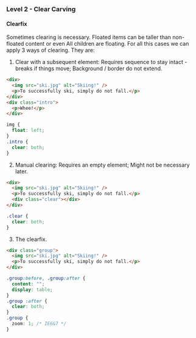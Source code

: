 ### Level 2 - Clear Carving

#### Clearfix
Sometimes clearing is necessary. Floated items can be taller than non-floated content or even All children are floating. For all this cases we can apply 3 ways of clearing. They are:

1. Clear with a subsequent element: Requires sequence to stay intact - breaks if things move; Background / border do not extend. 
```html
<div>
  <img src="ski.jpg" alt="Skiing!" />
  <p>To successfully ski, simply do not fall.</p>
</div> 
<div class="intro">
  <p>Whee!</p>
</div>
```
```css
img {
  float: left;
}
.intro {
  clear: both;
}
```

2. Manual clearing: Requires an empty element; Might not be necessary later. 
```html
<div>
  <img src="ski.jpg" alt="Skiing!" />
  <p>To successfully ski, simply do not fall.</p>
  <div class="clear"></div>
</div>
```
```css
.clear {
  clear: both;
}
```
3. The clearfix.

```html    
<div class="group">
  <img src="ski.jpg" alt="Skiing!" />
  <p>To successfully ski, simply do not fall.</p>
</div>
```
```css
.group:before, .group:after {
  content: "";
  display: table;
}
.group :after {
  clear: both;
}
.group {
  zoom: 1; /* IE6&7 */
}
```

